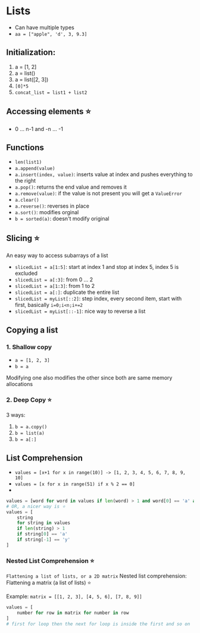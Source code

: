 # Lists
- Can have multiple types
- `aa = ["apple", 'd', 3, 9.3]`

## Initialization:
1. a = [1, 2]
2. a = list()
3. a = list([2, 3])
4. `[0]*5`
5. `concat_list = list1 + list2`

## Accessing elements ⭐️
- 0 ... n-1 and -n ... -1

## Functions
- `len(list1)`
- `a.append(value)`
- `a.insert(index, value)`: inserts value at index and pushes everything to the right
- `a.pop()`: returns the end value and removes it
- `a.remove(value)`: if the value is not present you will get a `ValueError`
- `a.clear()`
- `a.reverse()`: reverses in place
- `a.sort()`: modifies orginal
- `b = sorted(a)`: doesn't modify original

## Slicing ⭐️
An easy way to access subarrays of a list

- `slicedList = a[1:5]`: start at index 1 and stop at index 5, index 5 is excluded
- `slicedList = a[:3]`: from 0 ... 2
- `slicedList = a[1:3]`: from 1 to 2
- `slicedList = a[:]`: duplicate the entire list
- `slicedList = myList[::2]`: step index, every second item, start with first, basically `i=0;i<n;i+=2`
- `slicedList = myList[::-1]`: nice way to reverse a list

## Copying a list
### 1. Shallow copy
- `a = [1, 2, 3]`
- `b = a`

Modifying one also modifies the other since both are same memory allocations

### 2. Deep Copy ⭐️
3 ways:
1. `b = a.copy()`
2. `b = list(a)`
3.  `b = a[:]`

## List Comprehension

- `values = [x+1 for x in range(10)] -> [1, 2, 3, 4, 5, 6, 7, 8, 9, 10]`
- `values = [x for x in range(51) if x % 2 == 0]`
- 
```python
values = [word for word in values if len(word) > 1 and word[0] == 'a' and word[-1] == 'y']
# OR, a nicer way is ⭐️
values = [
    string
    for string in values
    if len(string) > 1
    if string[0] == 'a'
    if string[-1] == 'y'
]

```

### Nested List Comprehension ⭐️
`Flattening a list of lists, or a 2D matrix`
Nested list comprehension: Flattening a matrix (a list of lists) ⭐️

Example: `matrix = [[1, 2, 3], [4, 5, 6], [7, 8, 9]]`

```python
values = [
    number for row in matrix for number in row
]
# first for loop then the next for loop is inside the first and so on
```